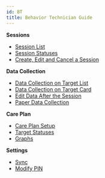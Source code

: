 ```yaml
---
id: BT
title: Behavior Technician Guide
---
```


**Sessions**
- [Session List](Session/SessionList.md)
- [Session Statuses](Session/SessionStatuses.md)
- [Create, Edit and Cancel a Session](Session/CreateEditCancelSession.md)

**Data Collection**
- [Data Collection on Target List](DataCollection/DataCollectionOnTargetList.md)
- [Data Collection on Target Card](DataCollection/DataCollectionTargetCard.md)
- [Edit Data After the Session](DataCollection/EditDataAfterSession.md)
- [Paper Data Collection](DataCollection/PaperDataCollection.md)

**Care Plan**
- [Care Plan Setup](CarePlan/CarePlanSetup.md)
- [Target Statuses](CarePlan/TargetStatuses.md)
- [Graphs](CarePlan/Graphs.md)

**Settings**
- [Sync](Settings/Sync.md)
- [Modify PIN](Settings/ModifyPIN.md)